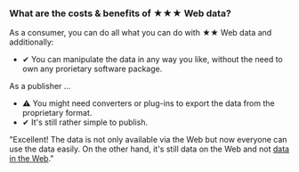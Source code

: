 ### What are the costs &amp; benefits of <span class="stars-inline">&#x2605;&#x2605;&#x2605;</span> Web data?

As a consumer, you can do all what you can do with <span class="stars-inline">&#x2605;&#x2605;</span> Web data and additionally:

- &#10004; You can manipulate the data in any way you like, without the need to own any prorietary software package.

As a publisher &hellip;

- &#9888; You might need converters or plug-ins to export the data from the proprietary format.
- &#10004; It's still rather simple to publish.

"Excellent! The data is not only available via the Web but now everyone can use the data easily. On the other hand, it's still data on the Web and not [data in the Web](https://webofdata.wordpress.com/2010/03/01/data-and-the-web-choices/ "Data and the Web &#8211; a great many of choices &laquo; Web of Data")."

